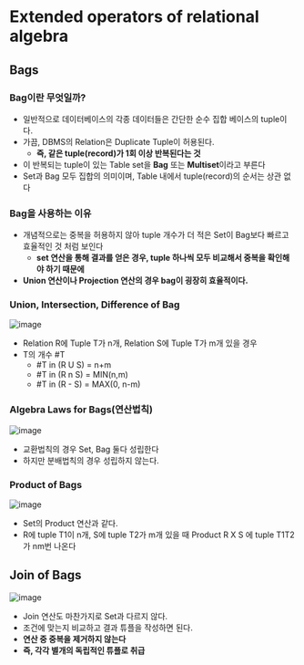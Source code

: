 # Extended operators of relational algebra

## Bags
### Bag이란 무엇일까?
* 일반적으로 데이터베이스의 각종 데이터들은 간단한 순수 집합 베이스의 tuple이다.
* 가끔, DBMS의 Relation은 Duplicate Tuple이 허용된다.
  * **즉, 같은 tuple(record)가 1회 이상 반복된다는 것**
* 이 반복되는 tuple이 있는 Table set을 **Bag** 또는 **Multiset**이라고 부른다
* Set과 Bag 모두 집합의 의미이며, Table 내에서 tuple(record)의 순서는 상관 없다

### Bag을 사용하는 이유
* 개념적으로는 중복을 허용하지 않아 tuple 개수가 더 적은 Set이 Bag보다 빠르고 효율적인 것 처럼 보인다
  * **set 연산을 통해 결과를 얻은 경우, tuple 하나씩 모두 비교해서 중복을 확인해야 하기 때문에**
* **Union 연산이나 Projection 연산의 경우 bag이 굉장히 효율적이다.**

### Union, Intersection, Difference of Bag
![image](https://user-images.githubusercontent.com/68818952/139588752-cc325759-e876-4cb2-b029-c80f45150e92.png)

* Relation R에 Tuple T가 n개, Relation S에 Tuple T가 m개 있을 경우
* T의 개수 #T
  * #T in (R U S) = n+m
  * #T in (R n S) = MIN(n,m)
  * #T in (R - S) = MAX(0, n-m)


### Algebra Laws for Bags(연산법칙)
![image](https://user-images.githubusercontent.com/68818952/139588916-6dd1e42a-2ae9-4fd7-9b51-3a3045fe7d26.png)
* 교환법칙의 경우 Set, Bag 둘다 성립한다
* 하지만 분배법칙의 경우 성립하지 않는다.

### Product of Bags
![image](https://user-images.githubusercontent.com/68818952/139589041-42d4e4f5-b09b-4fcc-af74-a49ab465b9fe.png)
* Set의 Product 연산과 같다.
* R에 tuple T1이 n개, S에 tuple T2가 m개 있을 때 Product R X S 에 tuple T1T2가 nm번 나온다

## Join of Bags
![image](https://user-images.githubusercontent.com/68818952/139589054-08adbd4b-e38e-4c98-83d4-d248f4784c8d.png)
* Join 연산도 마찬가지로 Set과 다르지 않다.
* 조건에 맞는지 비교하고 결과 튜플을 작성하면 된다.
* **연산 중 중복을 제거하지 않는다**
* **즉, 각각 별개의 독립적인 튜플로 취급**
